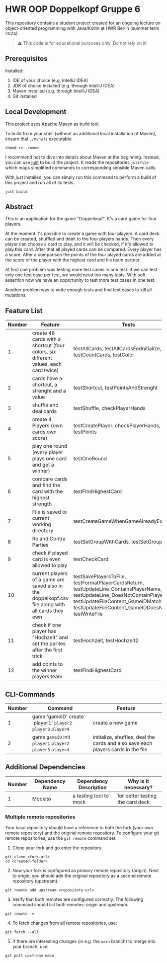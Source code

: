 # HWR OOP Doppelkopf Gruppe 6

This repository contains a student project created for an ongoing lecture on object-oriented
programming with Java/Kotlin at HWR Berlin (summer term 2024).

> :warning: This code is for educational purposes only. Do not rely on it!

## Prerequisites

Installed:

1. IDE of your choice (e.g. IntelliJ IDEA)
2. JDK of choice installed (e.g. through IntelliJ IDEA)
3. Maven installed (e.g. through IntelliJ IDEA)
4. Git installed

## Local Development

This project uses [Apache Maven][maven] as build tool.

To build from your shell (without an additional local installation of Maven), ensure that `./mvnw`
is executable:

```
chmod +x ./mvnw
```

I recommend not to dive into details about Maven at the beginning.
Instead, you can use [just][just] to build the project.
It reads the repositories `justfile` which maps simplified commands to corresponding sensible Maven
calls.

With _just_ installed, you can simply run this command to perform a build of this project and run
all of its tests:

```
just build
```

## Abstract

This is an application for the game "Doppelkopf". It's a card game for four players.

At the moment it's possible to create a game with four players. A card deck can be created, shuffled and dealt to the
four players hands. Then every player can choose a card to play, and it will be checked, if it's allowed to play this
card. After that all played cards can be compared. Every player has a score. After a comparison the points of the four
played cards are added at the score of the player with the highest card and his team partner.

At first one problem was testing more test cases in one test. If we can test only one test case per test, we would need
too many tests. With soft assertion now we have an opportunity to test more test cases in one test.

Another problem was to write enough tests and find test cases to kill all mutations.

## Feature List

| Number | Feature                                                                                           | Tests                                                                                                                                                                                                                        |
|--------|---------------------------------------------------------------------------------------------------|------------------------------------------------------------------------------------------------------------------------------------------------------------------------------------------------------------------------------|
| 1      | create 48 cards with a shortcut (four colors, six different values, each card twice)              | testAllCards, testAllCardsForInitialize, testCountCards, testColor                                                                                                                                                           |
| 2      | cards have a shortcut, a strenght and a value                                                     | testShortcut, testPointsAndStrenght                                                                                                                                                                                          | 
| 3      | shuffle and deal cards                                                                            | testShuffle, checkPlayerHands                                                                                                                                                                                                |
| 4      | create 4 Players (own cards,own score)                                                            | testCreatePlayer, checkPlayerHands, testPoints                                                                                                                                                                               |
| 5      | play one round (every player plays one card and get a winner)                                     | testOneRound                                                                                                                                                                                                                 | 
| 6      | compare cards and find the card with the highest strength                                         | testFIndHighestCard                                                                                                                                                                                                          |
| 7      | File is saved to current working directory                                                        | testCreateGameWhenGameAlreadyExists                                                                                                                                                                                          | 
| 8      | Re and Contra Parties                                                                             | testSetGroupWithCards, testSetGroup                                                                                                                                                                                          |
| 9      | check if played card is even allowed to play                                                      | testCheckCard                                                                                                                                                                                                                |
| 10     | current players of a game are saved also in the doppelkopf.csv file along with all cards they own | testSavePlayersToFile, testFormatPlayerCardsReturn, testUpdateLine_ContainsPlayerName, testUpdateLine_DoesNotContainPlayerName, testUpdateFileContent_GameIDMatches, testUpdateFileContent_GameIDDoesNotMatch, testWriteFile |
| 11     | check if one player has "Hochzeit" and set the parites after the first trick                      | testHochzeit, testHochzeit2                                                                                                                                                                                                  |
| 12     | add points to the winner players team                                                             | testFindHighestCard                                                                                                                                                                                                          |

## CLI-Commands

| Number | Command                                                      | Feature                                                                           |
|--------|--------------------------------------------------------------|-----------------------------------------------------------------------------------|
| 1      | game 'gameID' create 'player1' `player2` `player3` `player4` | create a new game                                                                 |
| 2      | game `gameID` init `player1` `player2` `player3` `player4`   | initialize, shuffles, deal the cards and also save each players cards in the file |

## Additional Dependencies

| Number | Dependency Name | Dependency Description | Why is it necessary?             |
|--------|-----------------|------------------------|----------------------------------|
| 1      | Mockito         | a testing tool to mock | for better testing the card deck |

### Multiple remote repositories

Your local repository should have a reference to both the fork (your own remote repository)
and the original remote repository.
To configure your git remote repositories, use the `git remote` command set.

1. Clone your fork and go enter the repository.

```
git clone <fork-url>
cd <created-folder>
```

2. Now your fork is configured as primary remote repository (origin).
   Next to origin, you should add the original repository as a second remote repository (upstream).

```
git remote add upstream <repository-url>
```

3. Verify that both remotes are configured correctly.
   The following command should list both remotes: origin and upstream.

```
git remote -v
```

4. To fetch changes from all remote repositories, use:

```
git fetch --all
```

5. If there are interesting changes (in e.g. the `main` branch) to merge into your branch, use:

```
git pull upstream main
```

[maven]: https://maven.apache.org/

[just]: https://github.com/casey/just
